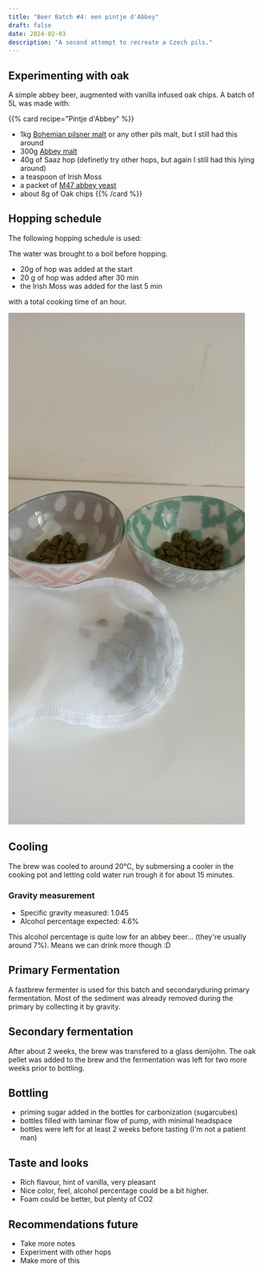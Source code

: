 ```yaml
---
title: "Beer Batch #4: een pintje d'Abbey"
draft: false
date: 2024-02-03
description: "A second attempt to recreate a Czech pils."
---
```


## Experimenting with oak

A simple abbey beer, augmented with vanilla infused oak chips. A batch of 5L was made with:

{{% card recipe="Pintje d'Abbey" %}}
- 1kg [Bohemian pilsner malt](https://brouwland.com/nl/mout/2043-bohemian-pilsner-mout-weyermann-3-5-ebc-5-kg.html) or any other pils malt, but I still had this around
- 300g [Abbey malt](https://brouwland.com/en/malts/2063-abbey-malt-weyermann-40-50-ebc-1-kg.html)
- 40g of Saaz hop (definetly try other hops, but again I still had this lying around) 
- a teaspoon of Irish Moss
- a packet of [M47 abbey yeast](https://brouwland.com/en/yeast-and-bacteria/1945-dried-brewing-yeast-belgian-abbey-m47-mangrove-jack-s-craft-series-10-g.html)
- about 8g of Oak chips
{{% /card %}}

## Hopping schedule

The following hopping schedule is used:

The water was brought to a boil before hopping.
- 20g of hop was added at the start
- 20 g of hop was added after 30 min
- the Irish Moss was added  for the last 5 min

with a total cooking time of an hour.

![The Saaz hop pellets and the hop sock](/img/batch-3/hop-in-bag.jpg)

## Cooling

The brew was cooled to around 20°C, by submersing a cooler in the cooking pot and letting cold water run trough it for about 15 minutes.

### Gravity measurement

- Specific gravity measured: 1.045
- Alcohol percentage expected: 4.6% 

This alcohol percentage is quite low for an abbey beer... (they're usually around 7%). Means we can drink more though :D

## Primary Fermentation

A fastbrew fermenter is used for this batch  and secondaryduring primary fermentation.
Most of the sediment was already removed during the primary by collecting it by gravity.

## Secondary fermentation

After about 2 weeks, the brew was transfered to a glass demijohn. The oak pellet was added to the brew and the fermentation was left for two more weeks prior to bottling. 

## Bottling

- priming sugar added in the bottles for carbonization (sugarcubes)
- bottles filled with laminar flow of pump, with minimal headspace
- bottles were left for at least 2 weeks before tasting (I'm not a patient man)

## Taste and looks
- Rich flavour, hint of vanilla, very pleasant 
- Nice color, feel, alcohol percentage could be a bit higher.
- Foam could be better, but plenty of CO2

## Recommendations future

- Take more notes
- Experiment with other hops
- Make more of this